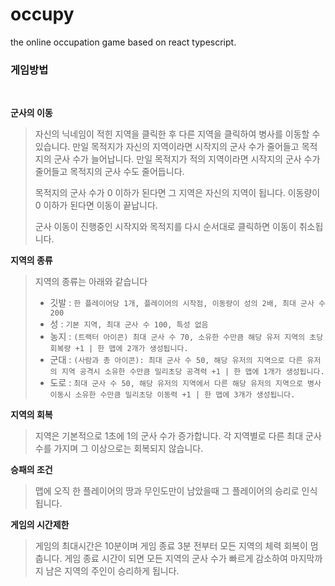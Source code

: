 # occupy
the online occupation game based on react typescript.

### 게임방법
<br/>

**군사의 이동**
> 자신의 닉네임이 적힌 지역을 클릭한 후 다른 지역을 클릭하여 병사를 이동할 수 있습니다.
> 만일 목적지가 자신의 지역이라면 시작지의 군사 수가 줄어들고 목적지의 군사 수가 늘어납니다.
> 만일 목적지가 적의 지역이라면 시작지의 군사 수가 줄어들고 목적지의 군사 수도 줄어듭니다.
> 
> 목적지의 군사 수가 0 이하가 된다면 그 지역은 자신의 지역이 됩니다.
> 이동량이 0 이하가 된다면 이동이 끝납니다.
> 
> 군사 이동이 진행중인 시작지와 목적지를 다시 순서대로 클릭하면 이동이 취소됩니다.

**지역의 종류**
> 지역의 종류는 아래와 같습니다
> - 깃발 : `한 플레이어당 1개, 플레이어의 시작점, 이동량이 성의 2배, 최대 군사 수 200`
> - 성 : `기본 지역, 최대 군사 수 100, 특성 없음`
> - 농지 : `(트랙터 아이콘) 최대 군사 수 70, 소유한 수만큼 해당 유저 지역의 초당 회복량 +1 | 한 맵에 2개가 생성됩니다.`
> - 군대 : `(사람과 총 아이콘): 최대 군사 수 50, 해당 유저의 지역으로 다른 유저의 지역 공격시 소유한 수만큼 밀리초당 공격력 +1 | 한 맵에 1개가 생성됩니다.`
> - 도로 : `최대 군사 수 50, 해당 유저의 지역에서 다른 해당 유저의 지역으로 병사 이동시 소유한 수만큼 밀리초당 이동력 +1 | 한 맵에 3개가 생성됩니다.`

**지역의 회복**
> 지역은 기본적으로 1초에 1의 군사 수가 증가합니다.
> 각 지역별로 다른 최대 군사 수를 가지며 그 이상으로는 회복되지 않습니다.

**승패의 조건**
> 맵에 오직 한 플레이어의 땅과 무인도만이 남았을때 그 플레이어의 승리로 인식됩니다.

**게임의 시간제한**
> 게임의 최대시간은 10분이며 게임 종료 3분 전부터 모든 지역의 체력 회복이 멈춥니다.
> 게임 종료 시간이 되면 모든 지역의 군사 수가 빠르게 감소하여 마지막까지 남은 지역의 주인이 승리하게 됩니다.

